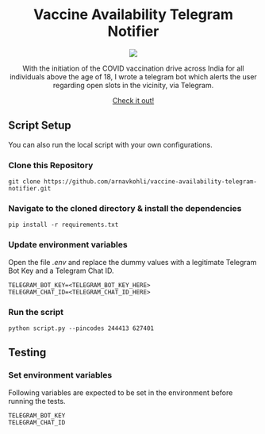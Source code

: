 <h1 align="center"> Vaccine Availability Telegram Notifier </h1>

<p align="center">
  <img src="https://github.com/arnavkohli/vaccine-availability-telegram-notifier/actions/workflows/ci.yml/badge.svg" />
</p>

<p align="center">
    With the initiation of the COVID vaccination drive across India for all individuals above the age of 18, I wrote a telegram bot which alerts the user regarding open slots in the vicinity, via Telegram.
 </p>
 
 <p align="center">
    <a href="https://t.me/KohlGuysBot">Check it out!</a>
 </p>

## Script Setup

You can also run the local script with your own configurations.

### Clone this Repository
```
git clone https://github.com/arnavkohli/vaccine-availability-telegram-notifier.git
```

### Navigate to the cloned directory & install the dependencies
```
pip install -r requirements.txt
```

### Update environment variables
Open the file *.env* and replace the dummy values with a legitimate Telegram Bot Key and a Telegram Chat ID.
```
TELEGRAM_BOT_KEY=<TELEGRAM_BOT_KEY_HERE>
TELEGRAM_CHAT_ID=<TELEGRAM_CHAT_ID_HERE>
```

### Run the script
```
python script.py --pincodes 244413 627401
```

## Testing

### Set environment variables
Following variables are expected to be set in the environment before running the tests.

```
TELEGRAM_BOT_KEY
TELEGRAM_CHAT_ID
```
